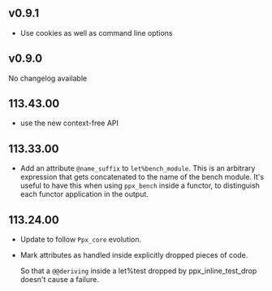 ## v0.9.1

- Use cookies as well as command line options

## v0.9.0

No changelog available

## 113.43.00

- use the new context-free API

## 113.33.00

- Add an attribute `@name_suffix` to `let%bench_module`. This is an arbitrary
  expression that gets concatenated to the name of the bench module. It's
  useful to have this when using `ppx_bench` inside a functor, to distinguish
  each functor application in the output.

## 113.24.00

- Update to follow `Ppx_core` evolution.

- Mark attributes as handled inside explicitly dropped pieces of code.

  So that a `@@deriving` inside a let%test dropped by
  ppx\_inline\_test\_drop doesn't cause a failure.
